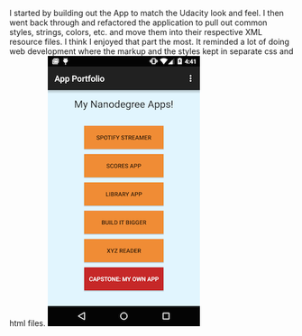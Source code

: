 I started by building out the App to match the Udacity look and feel. I then went back through and refactored the application to pull out common styles, strings, colors, etc. and move them into their respective XML resource files. I think I enjoyed that part the most. It reminded a lot of doing web development where the markup and the styles kept in separate css and html files.
![app_portfolio screenshot](https://github.com/jrreed/app_portfolio/blob/master/screenshots/portfolio_app_270x480.png)
